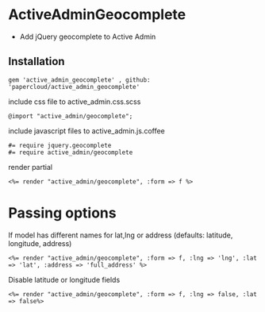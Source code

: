 ActiveAdminGeocomplete
=======================

- Add jQuery geocomplete to Active Admin

## Installation

	gem 'active_admin_geocomplete' , github: 'papercloud/active_admin_geocomplete'

include css file to active_admin.css.scss

	@import "active_admin/geocomplete";

include javascript files to active_admin.js.coffee

	#= require jquery.geocomplete
	#= require active_admin/geocomplete

render partial 

	<%= render "active_admin/geocomplete", :form => f %>

# Passing options

If model has different names for lat,lng or address (defaults: latitude, longitude, address)

	<%= render "active_admin/geocomplete", :form => f, :lng => 'lng', :lat => 'lat', :address => 'full_address' %>

Disable latitude or longitude fields

	<%= render "active_admin/geocomplete", :form => f, :lng => false, :lat => false%>
